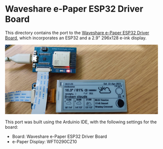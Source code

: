 # Waveshare e-Paper ESP32 Driver Board

This directory contains the port to the
[Waveshare e-Paper ESP32 Driver Board](https://www.waveshare.net/shop/e-Paper-ESP32-Driver-Board.htm), which incorporates an ESP32 and a 2.9" 296x128 e-ink display.

![Waveshare e-Paper ESP32 Driver Board, width="200"](./waveshare_epd_driver_board_T5.jpg)

This port was built using the Arduinio IDE, with the following settings for the board:

- Board: Waveshare e-Paper ESP32 Driver Board
- e-Paper Display: WFT0290CZ10
